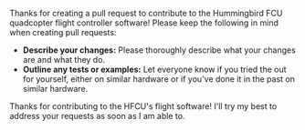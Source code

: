 Thanks for creating a pull request to contribute to the Hummingbird FCU quadcopter flight controller software! Please keep the following in mind when creating pull requests:

* **Describe your changes:** Please thoroughly describe what your changes are and what they do.
* **Outline any tests or examples:** Let everyone know if you tried the out for yourself, either on similar hardware or if you've done it in the past on similar hardware.

Thanks for contributing to the HFCU's flight software! I'll try my best to address your requests as soon as I am able to.
